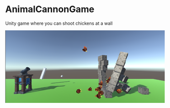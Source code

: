 # AnimalCannonGame
Unity game where you can shoot chickens at a wall

<img src="Screenshot.png" width=600>
